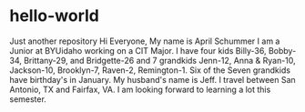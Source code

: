 # hello-world
Just another repository
Hi Everyone,
My name is April Schummer I am a Junior at BYUidaho working on a CIT Major. I have four kids Billy-36, Bobby-34, Brittany-29, and Bridgette-26 and 7 grandkids Jenn-12, Anna & Ryan-10, Jackson-10, Brooklyn-7, Raven-2, Remington-1. Six of the Seven grandkids have birthday's in January. My husband's name is Jeff. I travel between San Antonio, TX and Fairfax, VA. I am looking forward to learning a lot this semester. 
